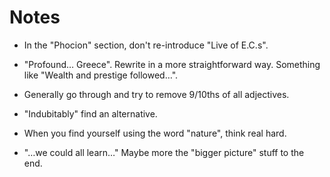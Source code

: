 # Notes

- In the "Phocion" section, don't re-introduce "Live of E.C.s".

- "Profound… Greece". Rewrite in a more straightforward way. Something like "Wealth and prestige followed…".

- Generally go through and try to remove 9/10ths of all adjectives.

- "Indubitably" find an alternative.

- When you find yourself using the word "nature", think real hard.

- "…we could all learn…" Maybe more the "bigger picture" stuff to the end.
